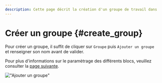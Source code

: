 ```yaml
---
description: Cette page décrit la création d'un groupe de travail dans la base de données Isogeo depuis l'application Isogeo Manager.
---
```


# Créer un groupe {#create_group}

Pour créer un groupe, il suffit de cliquer sur `Groupe` puis `Ajouter un groupe` et renseigner son nom avant de valider.

Pour plus d'informations sur le paramètrage des différents blocs, veuillez consulter la [page suivante](details.md).

!["Ajouter un groupe"](/assets/groups_add_group.png)
